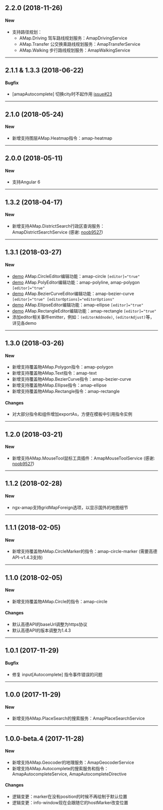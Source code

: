 ## 2.2.0 (2018-11-26)

#### New
+ 支持路径规划：
  + AMap.Driving 驾车路线规划服务：AmapDrivingService
  + AMap.Transfer 公交换乘路线规划服务：AmapTransferService
  + AMap.Walking 步行路线规划服务：AmapWalkingService

----

## 2.1.1 & 1.3.3 (2018-06-22)

#### Bugfix
+ [amapAutocomplete] 切换city时不起作用 [issue#23](https://github.com/xieziyu/ngx-amap/issues/23)

----

## 2.1.0 (2018-05-24)

#### New
+ 新增支持图层AMap.Heatmap指令：amap-heatmap

----

## 2.0.0 (2018-05-11)

#### New
+ 支持Angular 6

----

## 1.3.2 (2018-04-17)

#### New
+ 新增支持AMap.DistrictSearch行政区查询服务：AmapDistrictSearchService (感谢: [noob9527](https://github.com/noob9527))

----

## 1.3.1 (2018-03-27)

#### New
+ [demo](https://xieziyu.github.io/ngx-amap/#/amap-circle/methods) AMap.CircleEditor编辑功能：amap-circle `[editor]="true"`
+ [demo](https://xieziyu.github.io/ngx-amap/#/amap-polyline/methods) AMap.PolyEditor编辑功能：amap-polyline, amap-polygon `[editor]="true"`
+ [demo](https://xieziyu.github.io/ngx-amap/#/amap-bezier-curve/methods) AMap.BezierCurveEditor编辑功能：amap-bezier-curve `[editor]="true" [editorOptions]="editorOptions"`
+ [demo](https://xieziyu.github.io/ngx-amap/#/amap-ellipse/methods) AMap.EllipseEditor编辑功能：amap-ellipse `[editor]="true"`
+ [demo](https://xieziyu.github.io/ngx-amap/#/amap-rectangle/methods) AMap.RectangleEditor编辑功能：amap-rectangle `[editor]="true"`
+ 添加editor相关事件emitter，例如：`(editorAddnode)`, `(editorAdjust)`等，详见各demo

----

## 1.3.0 (2018-03-26)

#### New
+ 新增支持覆盖物AMap.Polygon指令：amap-polygon
+ 新增支持覆盖物AMap.Text指令：amap-text
+ 新增支持覆盖物AMap.BezierCurve指令：amap-bezier-curve
+ 新增支持覆盖物AMap.Ellipse指令：amap-ellipse
+ 新增支持覆盖物AMap.Rectangle指令：amap-rectangle

#### Changes
+ 对大部分指令和组件增加exportAs，方便在模板中引用指令实例

----

## 1.2.0 (2018-03-21)

#### New
+ 新增支持AMap.MouseTool鼠标工具插件：AmapMouseToolService (感谢: [noob9527](https://github.com/noob9527))

----

## 1.1.2 (2018-02-28)

#### New
+ ngx-amap支持gridMapForeign选项，以显示国外的地图细节

----

## 1.1.1 (2018-02-05)

#### New
+ 新增支持覆盖物AMap.CircleMarker的指令：amap-circle-marker (需要高德API-v1.4.3支持)

----

## 1.1.0 (2018-02-05)

#### New
+ 新增支持覆盖物AMap.Circle的指令：amap-circle

#### Changes
+ 默认高德API的baseUrl调整为https协议
+ 默认高德API的版本调整为1.4.3

----

## 1.0.1 (2017-11-29)

#### Bugfix
+ 修复 input[Autocomplete] 指令事件错误的问题

----

## 1.0.0 (2017-11-29)

#### New
+ 新增支持AMap.PlaceSearch的搜索服务：AmapPlaceSearchService

----

## 1.0.0-beta.4 (2017-11-28)

#### New
+ 新增支持AMap.Geocoder的地理服务：AmapGeocoderService
+ 新增支持AMap.Autocomplete的搜索服务和指令：AmapAutocompleteService, AmapAutocompleteDirective

#### Changes
+ 逻辑变更：marker在没有position的时候不再绘制于默认位置
+ 逻辑变更：info-window现在会跟随它的hostMarker改变位置